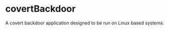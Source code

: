 covertBackdoor
==============

A covert backdoor application designed to be run on Linux based systems.